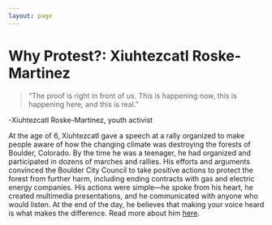 ```yaml
---
layout: page
---
```


Why Protest?: Xiuhtezcatl Roske-Martinez
=================

>“The proof is right in front of us. This is happening now, this is happening here, and this is real.” 

-Xiuhtezcatl Roske-Martinez, youth activist

At the age of 6, Xiuhtezcatl gave a speech at a rally organized to make people aware of how the changing climate was destroying the forests of Boulder, Colorado. By the time he was a teenager, he had organized and participated in dozens of marches and rallies. His efforts and arguments convinced the Boulder City Council to take positive actions to protect the forest from further harm, including ending contracts with gas and electric energy companies. His actions were simple—he spoke from his heart, he created multimedia presentations, and he communicated with anyone who would listen. At the end of the day, he believes that making your voice heard is what makes the difference. Read more about him [here](https://www.giraffe.org/giraffe-heroes/xiuhtezcatl-roske-martinez).
